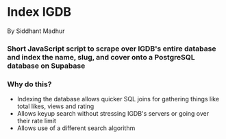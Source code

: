 # Index IGDB
By Siddhant Madhur

### Short JavaScript script to scrape over IGDB's entire database and index the name, slug, and cover onto a PostgreSQL database on Supabase

### Why do this?
- Indexing the database allows quicker SQL joins for gathering things like total likes, views and rating
- Allows keyup search without stressing IGDB's servers or going over their rate limit
- Allows use of a different search algorithm
